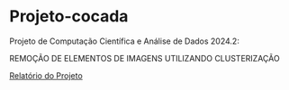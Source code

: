 # Projeto-cocada

Projeto de Computação Científica e Análise de Dados 2024.2:  

REMOÇÃO DE ELEMENTOS DE IMAGENS UTILIZANDO CLUSTERIZAÇÃO


[Relatório do Projeto](https://docs.google.com/document/d/10bwVltC-RMrD4hL5P9m-Uu-MuVJ3_UaRJRLJ23Jizlc/edit?usp=sharing)
